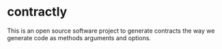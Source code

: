 contractly
==========

This is an open source software project to generate contracts the way we generate code as methods arguments and options.

